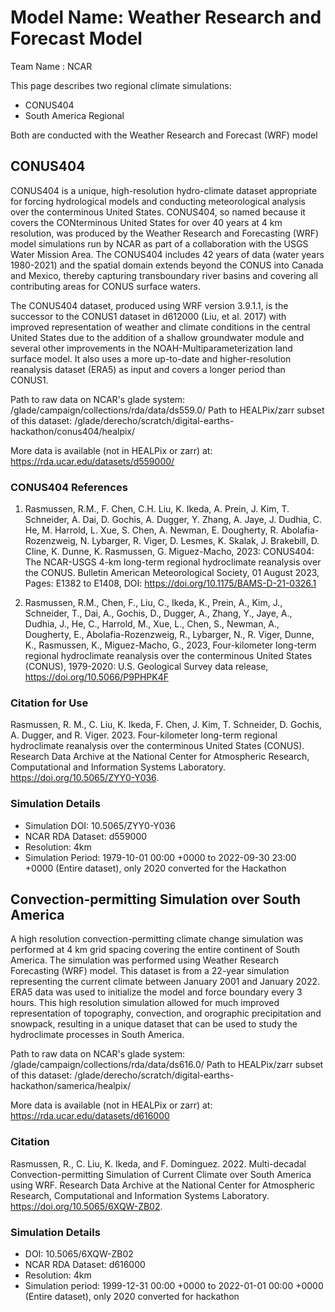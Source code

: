 # Model Name: Weather Research and Forecast Model 

Team Name : NCAR

This page describes two regional climate simulations:
- CONUS404 
- South America Regional 

Both are conducted with the Weather Research and Forecast (WRF) model

## CONUS404

CONUS404 is a unique, high-resolution hydro-climate dataset appropriate for forcing hydrological models and conducting meteorological analysis over the conterminous United States. CONUS404, so named because it covers the CONterminous United States for over 40 years at 4 km resolution, was produced by the Weather Research and Forecasting (WRF) model simulations run by NCAR as part of a collaboration with the USGS Water Mission Area. The CONUS404 includes 42 years of data (water years 1980-2021) and the spatial domain extends beyond the CONUS into Canada and Mexico, thereby capturing transboundary river basins and covering all contributing areas for CONUS surface waters.

The CONUS404 dataset, produced using WRF version 3.9.1.1, is the successor to the CONUS1 dataset in d612000 (Liu, et al. 2017) with improved representation of weather and climate conditions in the central United States due to the addition of a shallow groundwater module and several other improvements in the NOAH-Multiparameterization land surface model. It also uses a more up-to-date and higher-resolution reanalysis dataset (ERA5) as input and covers a longer period than CONUS1.

Path to raw data on NCAR's glade system: /glade/campaign/collections/rda/data/ds559.0/ 
Path to HEALPix/zarr subset of this dataset: /glade/derecho/scratch/digital-earths-hackathon/conus404/healpix/

More data is available (not in HEALPix or zarr) at: https://rda.ucar.edu/datasets/d559000/


### CONUS404 References

1. Rasmussen, R.M., F. Chen, C.H. Liu, K. Ikeda, A. Prein, J. Kim, T. Schneider, A. Dai, D. Gochis, A. Dugger, Y. Zhang, A. Jaye, J. Dudhia, C. He, M. Harrold, L. Xue, S. Chen, A. Newman, E. Dougherty, R. Abolafia-Rozenzweig, N. Lybarger, R. Viger, D. Lesmes, K. Skalak, J. Brakebill, D. Cline, K. Dunne, K. Rasmussen, G. Miguez-Macho, 2023: CONUS404: The NCAR-USGS 4-km long-term regional hydroclimate reanalysis over the CONUS. Bulletin American Meteorological Society, 01 August 2023, Pages: E1382 to E1408, DOI: https://doi.org/10.1175/BAMS-D-21-0326.1

2. Rasmussen, R.M., Chen, F., Liu, C., Ikeda, K., Prein, A., Kim, J., Schneider, T., Dai, A., Gochis, D., Dugger, A., Zhang, Y., Jaye, A., Dudhia, J., He, C., Harrold, M., Xue, L., Chen, S., Newman, A., Dougherty, E., Abolafia-Rozenzweig, R., Lybarger, N., R. Viger, Dunne, K., Rasmussen, K., Miguez-Macho, G., 2023, Four-kilometer long-term regional hydroclimate reanalysis over the conterminous United States (CONUS), 1979-2020: U.S. Geological Survey data release, https://doi.org/10.5066/P9PHPK4F


### Citation for Use

Rasmussen, R. M., C. Liu, K. Ikeda, F. Chen, J. Kim, T. Schneider, D. Gochis, A. Dugger, and R. Viger. 2023. Four-kilometer long-term regional hydroclimate reanalysis over the conterminous United States (CONUS). Research Data Archive at the National Center for Atmospheric Research, Computational and Information Systems Laboratory. https://doi.org/10.5065/ZYY0-Y036.

### Simulation Details

- Simulation DOI: 10.5065/ZYY0-Y036
- NCAR RDA Dataset: d559000
- Resolution: 4km
- Simulation Period: 1979-10-01 00:00 +0000 to 2022-09-30 23:00 +0000 (Entire dataset), only 2020 converted for the Hackathon

## Convection-permitting Simulation over South America

A high resolution convection-permitting climate change simulation was performed at 4 km grid spacing covering the entire continent of South America. The simulation was performed using Weather Research Forecasting (WRF) model. This dataset is from a 22-year simulation representing the current climate between January 2001 and January 2022. ERA5 data was used to initialize the model and force boundary every 3 hours. This high resolution simulation allowed for much improved representation of topography, convection, and orographic precipitation and snowpack, resulting in a unique dataset that can be used to study the hydroclimate processes in South America.

Path to raw data on NCAR's glade system: /glade/campaign/collections/rda/data/ds616.0/ 
Path to HEALPix/zarr subset of this dataset: /glade/derecho/scratch/digital-earths-hackathon/samerica/healpix/

More data is available (not in HEALPix or zarr) at: https://rda.ucar.edu/datasets/d616000

### Citation

Rasmussen, R., C. Liu, K. Ikeda, and F. Dominguez. 2022. Multi-decadal Convection-permitting Simulation of Current Climate over South America using WRF. Research Data Archive at the National Center for Atmospheric Research, Computational and Information Systems Laboratory. https://doi.org/10.5065/6XQW-ZB02.

### Simulation Details

- DOI: 10.5065/6XQW-ZB02
- NCAR RDA Dataset: d616000
- Resolution: 4km
- Simulation period: 1999-12-31 00:00 +0000 to 2022-01-01 00:00 +0000 (Entire dataset), only 2020 converted for hackathon
